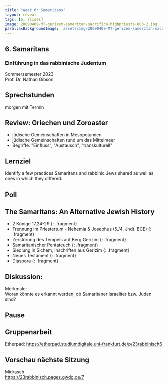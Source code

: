 ```yaml
---
title: "Week 6: Samaritans"
layout: reveal
tags: [6, slides]
image: 20090409-MT-gerizem-sameritan-sacrifice-highpriests-003-2.jpg
parallaxBackgroundImage: 'assets/img/20090409-MT-gerizem-sameritan-sacrifice-highpriests-003-2-50per.png'
---
```


## 6. Samaritans

### Einführung in das rabbinische Judentum

Sommersemester 2023  
Prof. Dr. Nathan Gibson

<!-- ## Hook  -->

## Sprechstunden

morgen mit Termin

## Review: Griechen und Zoroaster

- jüdische Gemeinschaften in Mesopotamien
- jüdische Gemeinschaften rund um das Mittelmeer
- Begriffe: "Einfluss", "Austausch", "transkulturell"

## Lernziel

Identify a few practices Samaritans and rabbinic Jews shared as well as ones in which they differed.

## Poll

## The Samaritans: An Alternative Jewish History

- 2 Könige 17,24-29
{: .fragment}
- Trennung im Priestertum - Nehemia & Josephus (5./4. Jhdt. BCE)
{: .fragment}
- Zerstörung des Tempels auf Berg Gerizim
{: .fragment}
- Samaritanischer Pentateuch
{: .fragment}
- Siedlung in Sichem, Inschriften aus Gerizim
{: .fragment}
- Neues Testament
{: .fragment}
- Diaspora
{: .fragment}

## Diskussion:

Merkmale:  
Woran könnte es erkannt werden, ob Samaritaner Israeliter bzw. Juden sind?

## Pause

## Gruppenarbeit

Etherpad: <https://etherpad.studiumdigitale.uni-frankfurt.de/p/23rabbinisch6>

## Vorschau nächste Sitzung

Midrasch  
<https://23rabbinisch.pages.gwdg.de/7>